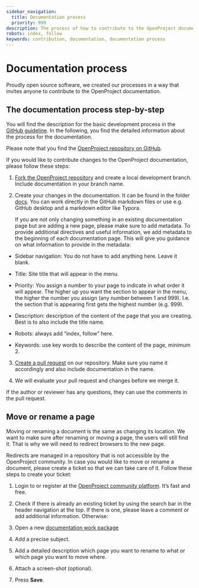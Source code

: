 ```yaml
---
sidebar_navigation:
  title: Documentation process
  priority: 999
description: The process of how to contribute to the OpenProject documentation
robots: index, follow
keywords: contribution, documentation, documentation process
---
```


# Documentation process

Proudly open source software, we created our processes in a way that invites anyone to contribute to the OpenProject documentation.

## The documentation process step-by-step

You will find the description for the basic development process in the [GitHub guideline](../../git-workflow/#development-at-github). In the following, you find the detailed information about the process for the documentation.

Please note that you find  the [OpenProject repository on GitHub](https://github.com/opf/openproject).

If you would like to contribute changes to the OpenProject documentation, please follow these steps:

1. [Fork the OpenProject repository](https://www.openproject.org/docs/development/git-workflow/#fork-openproject) and create a local development branch. Include documentation in your branch name.

2. Create your changes in the documentation. It can be found in the folder [docs](https://github.com/opf/openproject/tree/dev/docs). You can work directly in the GitHub markdown files or use e.g. GitHub desktop and a markdown editor like Typora.

   If you are not only changing something in an existing documentation page but are adding a new page, please make sure to add metadata. To provide additional directives and useful information, we add metadata to the beginning of each documentation page. This will give you guidance on what information to provide in the metadata: 

- Sidebar navigation: You do not have to add anything here. Leave it blank.

- Title: Site title that will appear in the menu.

- Priority: You assign a number to your page to indicate in what order it will appear. The higher up you want the section to appear in the menu, the higher the number you assign (any number between 1 and 999). I.e. the section that is appearing first gets the highest number (e.g. 999).

- Description: description of the content of the page that you are creating. Best is to also include the title name.

- Robots: always add “index, follow” here.

- Keywords: use key words to describe the content of the page, minimum 2. 

  

3. [Create a pull request](https://www.openproject.org/docs/development/git-workflow/#create-a-pull-request) on our repository. Make sure you name it accordingly and also include documentation in the name.

4. We will evaluate your pull request and changes before we merge it.

If the author or reviewer has any questions, they can use the comments in the pull request.



## Move or rename a page

Moving or renaming a document is the same as changing its location. We want to make sure after renaming or moving a page, the users will still find it. That is why we will need to redirect browsers to the new page. 

Redirects are managed in a repository that is not accessible by the OpenProject community. In case you would like to move or rename a document, please create a ticket so that we can take care of it. Follow these steps to create your ticket:

1. Login to or register at the [OpenProject community platform](https://community.openproject.org/login). It’s fast and free.

2. Check if there is already an existing ticket by using the search bar in the header navigation at the top. If there is one, please leave a comment or add additional information. Otherwise:

3. Open a new [documentation work package]( https://community.openproject.org/projects/openproject/work_packages/new?type=69)

4. Add a precise subject.

5. Add a detailed description which page you want to rename to what or which page you want to move where.

6. Attach a screen-shot (optional).

7. Press **Save**.

